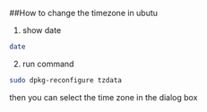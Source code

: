 ##How to change the timezone in ubutu

1. show date
``` sh
date
```

2. run command 
```sh
sudo dpkg-reconfigure tzdata
```

then you can select the time zone in the dialog box

